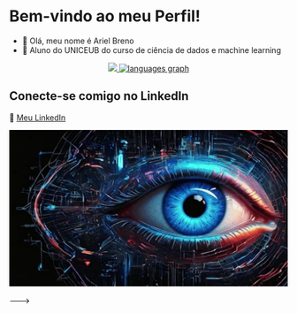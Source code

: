  # Bem-vindo ao meu Perfil! 

- 👋 Olá, meu nome é Ariel Breno
- 🏫 Aluno do UNICEUB do curso de ciência de dados e machine learning



<div align="center">
<a href="https://github.com/ariel380">
  <img height="150em" src="https://github-readme-stats.vercel.app/api?username=ariel380&show_icons=true&theme=tokyonight&include_all_commits=true&count_private=true&locale=pt-br"/>
  <img src="https://github-readme-stats.vercel.app/api/top-langs?username=sophia473&locale=pt-br&hide_title=false&layout=compact&card_width=320&langs_count=10&theme=tokyonight&hide_border=false&order=2" height="150" alt="languages graph"  />
</a>
</div>


 ## Conecte-se comigo no LinkedIn
🔗 [Meu LinkedIn](https://www.linkedin.com/in/arielbreno)


<div align="center">
  <img src="https://raw.githubusercontent.com/ariel380/ariel380/main/06-57-07-12_512.webp" alt="Meu GIF">
</div>


--->

